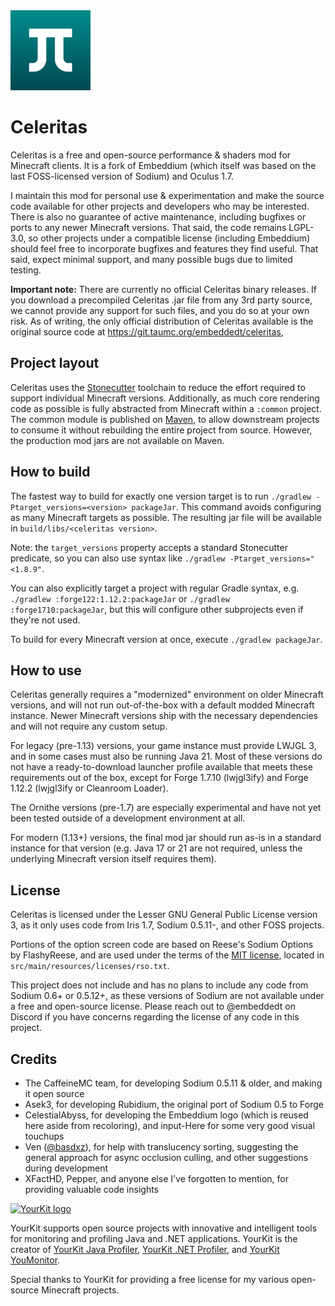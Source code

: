 <img src="modern/src/main/resources/icon.png" width="128">

# Celeritas

Celeritas is a free and open-source performance & shaders mod for Minecraft clients. It is a fork of Embeddium (which itself
was based on the last FOSS-licensed version of Sodium) and Oculus 1.7.

I maintain this mod for personal use & experimentation and make the source code available for other projects and
developers who may be interested. There is also no guarantee of active maintenance, including bugfixes
or ports to any newer Minecraft versions. That said, the code remains
LGPL-3.0, so other projects under a compatible license (including Embeddium) should feel free to incorporate bugfixes
and features they find useful. That said, expect minimal support, and many possible bugs due to limited testing.

**Important note:** There are currently no official Celeritas binary releases. If you download a precompiled
Celeritas .jar file from any 3rd party source, we cannot provide any support for such files, and you do so at your own
risk. As of writing, the only official distribution of Celeritas available is the original source code
at https://git.taumc.org/embeddedt/celeritas, 

## Project layout

Celeritas uses the [Stonecutter](https://codeberg.org/stonecutter/stonecutter) toolchain to reduce the effort required
to support individual Minecraft versions. Additionally, as much core rendering code as possible is fully abstracted
from Minecraft within a `:common` project. The common module is published on
[Maven](https://maven.taumc.org/#/releases/org/embeddedt/celeritas/celeritas-common), to allow downstream projects to
consume it without rebuilding the entire project from source. However, the production mod jars are not available on Maven.

## How to build

The fastest way to build for exactly one version target is to run `./gradlew -Ptarget_versions=<version> packageJar`.
This command avoids configuring as many Minecraft targets as possible. The resulting jar file will be available
in `build/libs/<celeritas version>`.

Note: the `target_versions` property accepts a standard Stonecutter predicate, so you can also use syntax like
`./gradlew -Ptarget_versions="<1.8.9"`.

You can also explicitly target a project with regular Gradle syntax, e.g. `./gradlew :forge122:1.12.2:packageJar`
or `./gradlew :forge1710:packageJar`, but this will configure other subprojects even if they're not used.

To build for every Minecraft version at once, execute `./gradlew packageJar`.

## How to use

Celeritas generally requires a "modernized" environment on older Minecraft versions, and will not run out-of-the-box
with a default modded Minecraft instance. Newer Minecraft versions ship with the necessary dependencies and will not
require any custom setup.

For legacy (pre-1.13) versions, your game instance must provide LWJGL 3, and in some cases must also be running Java 21.
Most of these versions do not have a ready-to-download launcher profile available that meets these requirements out of
the box, except for Forge 1.7.10 (lwjgl3ify) and Forge 1.12.2 (lwjgl3ify or Cleanroom Loader).

The Ornithe versions (pre-1.7) are especially experimental and have not yet been tested outside of a development environment
at all.

For modern (1.13+) versions, the final mod jar should run as-is in a standard instance for that version (e.g. Java 17
or 21 are not required, unless the underlying Minecraft version itself requires them).

## License

Celeritas is licensed under the Lesser GNU General Public License version 3, as it only uses code from Iris 1.7,
Sodium 0.5.11-, and other FOSS projects.

Portions of the option screen code are based on Reese's Sodium Options by FlashyReese, and are used under the terms of
the [MIT license](https://opensource.org/license/mit), located in `src/main/resources/licenses/rso.txt`.

This project does not include and has no plans to include any code from Sodium 0.6+ or 0.5.12+, as these versions of
Sodium are not available under a free and open-source license.
Please reach out to @embeddedt on Discord if you have concerns regarding the license of any code in this project.

## Credits

* The CaffeineMC team, for developing Sodium 0.5.11 & older, and making it open source
* Asek3, for developing Rubidium, the original port of Sodium 0.5 to Forge
* CelestialAbyss, for developing the Embeddium logo (which is reused here aside from recoloring), and input-Here for some very good visual touchups
* Ven ([@basdxz](https://github.com/basdxz)), for help with translucency sorting, suggesting the general approach for async occlusion culling, and other suggestions during development
* XFactHD, Pepper, and anyone else I've forgotten to mention, for providing valuable code insights

[![YourKit logo](https://www.yourkit.com/images/yklogo.png)](https://www.yourkit.com/)

YourKit supports open source projects with innovative and intelligent tools
for monitoring and profiling Java and .NET applications.
YourKit is the creator of <a href="https://www.yourkit.com/java/profiler/">YourKit Java Profiler</a>,
<a href="https://www.yourkit.com/.net/profiler/">YourKit .NET Profiler</a>,
and <a href="https://www.yourkit.com/youmonitor/">YourKit YouMonitor</a>.

Special thanks to YourKit for providing a free license for my various open-source Minecraft projects.